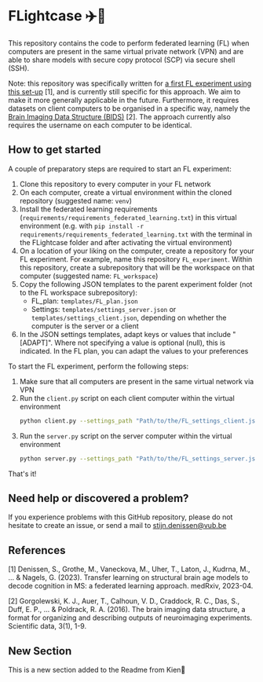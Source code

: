 # FLightcase :airplane::briefcase:

This repository contains the code to perform federated learning (FL) when computers are present in the same virtual private network (VPN) and are able to share models with secure copy protocol (SCP) via secure shell (SSH).

Note: this repository was specifically written for [a first FL experiment using this set-up](https://www.medrxiv.org/content/10.1101/2023.04.22.23288741v1) [1], and is currently still specific for this approach. We aim to make it more generally applicable in the future. Furthermore, it requires datasets on client computers to be organised in a specific way, namely the [Brain Imaging Data Structure (BIDS)](https://bids.neuroimaging.io/) [2]. The approach currently also requires the username on each computer to be identical.

## How to get started
A couple of preparatory steps are required to start an FL experiment:
1. Clone this repository to every computer in your FL network
2. On each computer, create a virtual environment within the cloned repository (suggested name: `venv`)
3. Install the federated learning requirements (`requirements/requirements_federated_learning.txt`) in this virtual environment (e.g. with `pip install -r requirements/requirements_federated_learning.txt` with the terminal in the FLightcase folder and after activating the virtual environment)
4. On a location of your liking on the computer, create a repository for your FL experiment. For example, name this repository `FL_experiment`. Within this repository, create a subrepository that will be the workspace on that computer (suggested name: `FL_workspace`)
5. Copy the following JSON templates to the parent experiment folder (not to the FL workspace subrepository):
   - FL_plan: `templates/FL_plan.json`
   - Settings: `templates/settings_server.json` or `templates/settings_client.json`, depending on whether the computer is the server or a client
6. In the JSON settings templates, adapt keys or values that include "[ADAPT]". Where not specifying a value is optional (null), this is indicated. In the FL plan, you can adapt the values to your preferences

To start the FL experiment, perform the following steps:
1. Make sure that all computers are present in the same virtual network via VPN
2. Run the `client.py` script on each client computer within the virtual environment
   ```sh
   python client.py --settings_path "Path/to/the/FL_settings_client.json"
3. Run the `server.py` script on the server computer within the virtual environment 
   ```sh
   python server.py --settings_path "Path/to/the/FL_settings_server.json" --FL_plan_path "Path/to/the/FL_plan.json"


That's it!

## Need help or discovered a problem?
If you experience problems with this GitHub repository, please do not hesitate to create an issue, or send a mail to [stijn.denissen@vub.be](mailto:stijn.denissen@vub.be)

## References
[1] Denissen, S., Grothe, M., Vaneckova, M., Uher, T., Laton, J., Kudrna, M., ... & Nagels, G. (2023). Transfer learning on structural brain age models to decode cognition in MS: a federated learning approach. medRxiv, 2023-04.

[2] Gorgolewski, K. J., Auer, T., Calhoun, V. D., Craddock, R. C., Das, S., Duff, E. P., ... & Poldrack, R. A. (2016). The brain imaging data structure, a format for organizing and describing outputs of neuroimaging experiments. Scientific data, 3(1), 1-9.


## New Section
This is a new section added to the Readme from Kien👋
